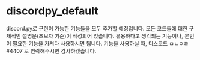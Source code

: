 # discordpy_default
discord.py로 구현이 가능한 기능들을 모두 추가할 예정입니다.
모든 코드들에 대한 구체적인 설명문(초보자 기준)이 작성되어 있습니다.
유용하다고 생각되는 기능이나, 본인이 필요한 기능을 가져다 사용하시면 됩니다.
기능을 사용하실 때, 디스코드 ㅁㄴㅇㄹ#4407 로 연락해주시면 감사하겠습니다.
